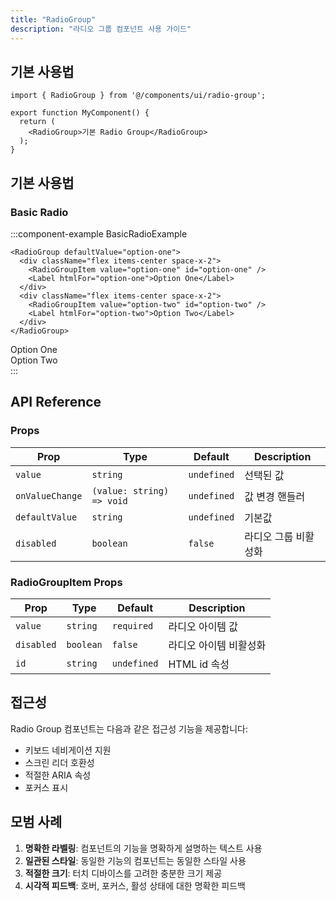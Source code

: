 ```yaml
---
title: "RadioGroup"
description: "라디오 그룹 컴포넌트 사용 가이드"
---
```


## 기본 사용법

```tsx
import { RadioGroup } from '@/components/ui/radio-group';

export function MyComponent() {
  return (
    <RadioGroup>기본 Radio Group</RadioGroup>
  );
}
```

## 기본 사용법

### Basic Radio

:::component-example BasicRadioExample
```tsx
<RadioGroup defaultValue="option-one">
  <div className="flex items-center space-x-2">
    <RadioGroupItem value="option-one" id="option-one" />
    <Label htmlFor="option-one">Option One</Label>
  </div>
  <div className="flex items-center space-x-2">
    <RadioGroupItem value="option-two" id="option-two" />
    <Label htmlFor="option-two">Option Two</Label>
  </div>
</RadioGroup>
```

<div>
<RadioGroup defaultValue="option-one">
  <div className="flex items-center space-x-2">
    <RadioGroupItem value="option-one" id="option-one" />
    <Label htmlFor="option-one">Option One</Label>
  </div>
  <div className="flex items-center space-x-2">
    <RadioGroupItem value="option-two" id="option-two" />
    <Label htmlFor="option-two">Option Two</Label>
  </div>
</RadioGroup>
</div>
:::

## API Reference

### Props

| Prop | Type | Default | Description |
|------|------|---------|-------------|
| `value` | `string` | `undefined` | 선택된 값 |
| `onValueChange` | `(value: string) => void` | `undefined` | 값 변경 핸들러 |
| `defaultValue` | `string` | `undefined` | 기본값 |
| `disabled` | `boolean` | `false` | 라디오 그룹 비활성화 |

### RadioGroupItem Props
| Prop | Type | Default | Description |
|------|------|---------|-------------|
| `value` | `string` | `required` | 라디오 아이템 값 |
| `disabled` | `boolean` | `false` | 라디오 아이템 비활성화 |
| `id` | `string` | `undefined` | HTML id 속성 |

## 접근성

Radio Group 컴포넌트는 다음과 같은 접근성 기능을 제공합니다:

- 키보드 네비게이션 지원
- 스크린 리더 호환성
- 적절한 ARIA 속성
- 포커스 표시

## 모범 사례

1. **명확한 라벨링**: 컴포넌트의 기능을 명확하게 설명하는 텍스트 사용
2. **일관된 스타일**: 동일한 기능의 컴포넌트는 동일한 스타일 사용
3. **적절한 크기**: 터치 디바이스를 고려한 충분한 크기 제공
4. **시각적 피드백**: 호버, 포커스, 활성 상태에 대한 명확한 피드백
